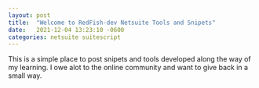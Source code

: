 ```yaml
---
layout: post
title:  "Welcome to RedFish-dev Netsuite Tools and Snipets"
date:   2021-12-04 13:23:10 -0600
categories: netsuite suitescript
---
```


This is a simple place to post snipets and tools developed along the way of my learning. I owe alot to the online community and want to give back in a small way.